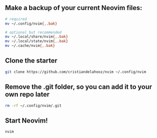 ## Make a backup of your current Neovim files:
```bash
# required
mv ~/.config/nvim{,.bak}

# optional but recommended
mv ~/.local/share/nvim{,.bak}
mv ~/.local/state/nvim{,.bak}
mv ~/.cache/nvim{,.bak}
```

## Clone the starter

```bash
git clone https://github.com/cristiandelahooz/nvim ~/.config/nvim
```

## Remove the .git folder, so you can add it to your own repo later

```bash
rm -rf ~/.config/nvim/.git
```

## Start Neovim!

```bash
nvim
```
